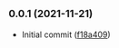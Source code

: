 ## <small>0.0.1 (2021-11-21)</small>

* Initial commit ([f18a409](https://github.com/ChargeIn/SimplePDF/commit/f18a409))



